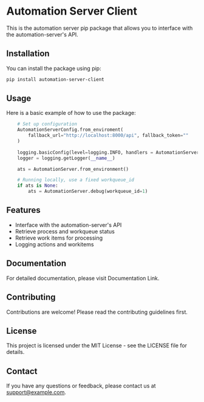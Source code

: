 # Automation Server Client

This is the automation server pip package that allows you to interface with the automation-server's API.

## Installation

You can install the package using pip:

```bash
pip install automation-server-client
```

## Usage
Here is a basic example of how to use the package:

```python
    # Set up configuration
    AutomationServerConfig.from_enviroment(
        fallback_url="http://localhost:8000/api", fallback_token=""
    )
    
    logging.basicConfig(level=logging.INFO, handlers = AutomationServerLoggingHandler(), logging.StreamHandler()])
    logger = logging.getLogger(__name__)

    ats = AutomationServer.from_environment()

    # Running locally, use a fixed workqueue_id
    if ats is None:
        ats = AutomationServer.debug(workqueue_id=1)
```

## Features

* Interface with the automation-server's API
* Retrieve process and workqueue status
* Retrieve work items for processing
* Logging actions and workitems

## Documentation
For detailed documentation, please visit Documentation Link.

## Contributing
Contributions are welcome! Please read the contributing guidelines first.

## License
This project is licensed under the MIT License - see the LICENSE file for details.

## Contact
If you have any questions or feedback, please contact us at support@example.com.

